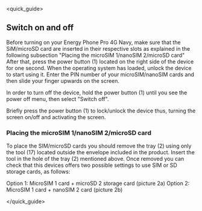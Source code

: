 <quick_guide>
## Switch on and off

Before turning on your Energy Phone Pro 4G Navy, make sure that the SiM/microSD card are inserted in their respective slots as explained in the following subsection "Placing the microSIM 1/nanoSIM 2/microSD card" After that, press the power button (1) located on the right side of the device for one second. When the operating system has loaded, unlock the device to start using it. Enter the PIN number of your microSIM/nanoSIM cards and then slide your finger upwards on the screen.

In order to turn off the device, hold the power button (1) until you see the power off menu, then select "Switch off".

Briefly press the power button (1) to lock/unlock the device thus, turning the screen on/off and activating the screen.

### Placing the microSIM 1/nanoSIM 2/microSD card

To place the SIM/microSD cards you should remove the tray (2) using only the tool (17) located outside the envelope included in the product. Insert the tool in the hole of the tray (2) mentioned above. Once removed you can check that this devices offers two possible settings to use SIM or SD storage cards, as follows:

Option 1: MicroSIM 1 card + microSD 2 storage card (picture 2a)
Option 2: MicroSIM 1 card + nanoSIM 2 card (picture 2b)

</quick_guide>


